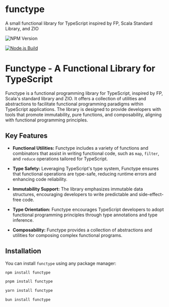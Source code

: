 # functype

A small functional library for TypeScript inspired by FP, Scala Standard Library, and ZIO

![NPM Version](https://img.shields.io/npm/v/functype?link=https%3A%2F%2Fwww.npmjs.com%2Fpackage%2Ffunctype)

[![Node.js Build](https://github.com/jordanburke/functype/actions/workflows/pnpm-build.yml/badge.svg)](https://github.com/jordanburke/functype/actions/workflows/pnpm-build.yml)

# Functype - A Functional Library for TypeScript

Functype is a functional programming library for TypeScript, inspired by FP, Scala's standard library and ZIO. It offers a collection of utilities and abstractions to facilitate functional programming paradigms within TypeScript applications. The library is designed to provide developers with tools that promote immutability, pure functions, and composability, aligning with functional programming principles.

## Key Features

- **Functional Utilities:** Functype includes a variety of functions and combinators that assist in writing functional code, such as `map`, `filter`, and `reduce` operations tailored for TypeScript.

- **Type Safety:** Leveraging TypeScript's type system, Functype ensures that functional operations are type-safe, reducing runtime errors and enhancing code reliability.

- **Immutability Support:** The library emphasizes immutable data structures, encouraging developers to write predictable and side-effect-free code.

- **Type Orientation:** Functype encourages TypeScript developers to adopt functional programming principles through type annotations and type inference.

- **Composability:** Functype provides a collection of abstractions and utilities for composing complex functional programs.

## Installation

You can install `functype` using any package manager:

```bash
npm install functype
```

```bash
pnpm install functype
```

```bash
yarn install functype
```

```bash
bun install functype
```
